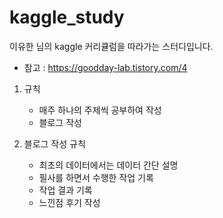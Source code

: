 # kaggle_study

이유한 님의 kaggle 커리큘럼을 따라가는 스터디입니다. 

- 참고 : https://goodday-lab.tistory.com/4

1. 규칙
    - 매주 하나의 주제씩 공부하여 작성
    - 블로그 작성


2. 블로그 작성 규칙
    - 최초의 데이터에서는 데이터 간단 설명
    - 필사를 하면서 수행한 작업 기록
    - 작업 결과 기록 
    - 느낀점 후기 작성
